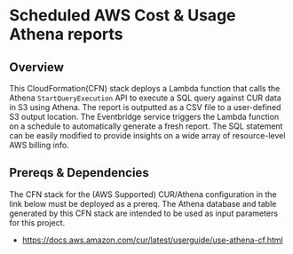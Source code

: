 # Scheduled AWS Cost & Usage Athena reports

## Overview

This CloudFormation(CFN) stack deploys a Lambda function that calls the Athena `StartQueryExecution` API to execute a SQL query against CUR data in S3 using Athena. The report is outputted as a CSV file to a user-defined S3 output location. The Eventbridge service triggers the Lambda function on a schedule to automatically generate a fresh report.  The SQL statement can be easily modified to provide insights on a wide array of resource-level AWS billing info.

## Prereqs & Dependencies

The CFN stack for the (AWS Supported) CUR/Athena configuration in the link below must be deployed as a prereq. The Athena database and table generated by this CFN stack are intended to be used as input parameters for this project. 

* https://docs.aws.amazon.com/cur/latest/userguide/use-athena-cf.html
